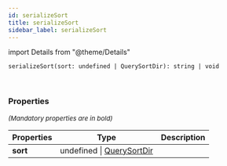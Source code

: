 ```yaml
---
id: serializeSort
title: serializeSort
sidebar_label: serializeSort
---
```


import Details from "@theme/Details"


```tsx
serializeSort(sort: undefined | QuerySortDir): string | void
```
<br/>



### Properties

<font size="2"><i>(Mandatory properties are in bold)</i></font>

| Properties | Type | Description |
| --------- | ---- | ----------- |
| **sort** | undefined \| [QuerySortDir](/framework-api/types/QuerySortDir.md) |  |


